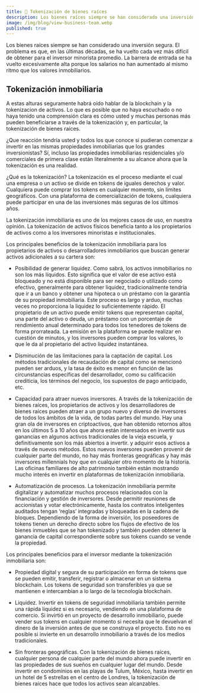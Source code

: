 ```yaml
---
title: 🏫 Tokenización de bienes raíces
description: Los bienes raíces siempre se han considerado una inversión segura. El problema es que, en las últimas décadas, se ha vuelto cada vez más difícil de obtener para el inversor minorista promedio. La barrera de entrada se ha vuelto excesivamente alta porque los salarios no han aumentado al mismo ritmo que los valores inmobiliarios.
image: /img/blog/view-business-team.webp
published: true
---
```


Los bienes raíces siempre se han considerado una inversión segura. El problema es que, en las últimas décadas, se ha vuelto cada vez más difícil de obtener para el inversor minorista promedio. La barrera de entrada se ha vuelto excesivamente alta porque los salarios no han aumentado al mismo ritmo que los valores inmobiliarios.

## Tokenización inmobiliaria

A estas alturas seguramente habrá oído hablar de la blockchain y la tokenizacion de activos. Lo que es posible que no haya escuchado o no haya tenido una comprensión clara es cómo usted y muchas personas más pueden beneficiarse a través de la tokenización y, en particular, la tokenización de bienes raíces.

¿Que reacción tendría usted y todos los que conoce si pudieran comenzar a invertir en las mismas propiedades inmobiliarias que los grandes inversionistas? Sí, incluso las propiedades inmobiliarias residenciales y/o comerciales de primera clase están literalmente a su alcance ahora que la tokenización es una realidad.

¿Qué es la tokenización? La tokenización es el proceso mediante el cual una empresa o un activo se divide en tokens de iguales derechos y valor. Cualquiera puede comprar los tokens en cualquier momento, sin límites geográficos. Con una plataforma de comercialización de tokens, cualquiera puede participar en una de las inversiones más seguras de los últimos años.

La tokenización inmobiliaria es uno de los mejores casos de uso, en nuestra opinión. La tokenización de activos físicos beneficia tanto a los propietarios de activos como a los inversores minoristas e institucionales.

Los principales beneficios de la tokenización inmobiliaria para los propietarios de activos o desarrolladores inmobiliarios que buscan generar activos adicionales a su cartera son:

- Posibilidad de generar liquidez. Como sabrá, los activos inmobiliarios no son los más líquidos. Esto significa que el valor de ese activo está bloqueado y no está disponible para ser negociado o utilizado como efectivo, generalmente para obtener liquidez, tradicionalmente tendría que ir a un banco y obtener una hipoteca o un préstamo con la garantía de su propiedad inmobiliaria. Este proceso es largo y arduo, muchas veces no proporciona la liquidez lo suficientemente rápido. El propietario de un activo puede emitir tokens que representan capital, una parte del activo o deuda, un préstamo con un porcentaje de rendimiento anual determinado para todos los tenedores de tokens de forma prorrateada. La emisión en la plataforma se puede realizar en cuestión de minutos, y los inversores pueden comprar los valores, lo que le da al propietario del activo liquidez instantánea.

- Disminución de las limitaciones para la captación de capital. Los métodos tradicionales de recaudación de capital como se mencionó pueden ser arduos, y la tasa de éxito es menor en función de las circunstancias específicas del desarrollador, como su calificación crediticia, los términos del negocio, los supuestos de pago anticipado, etc.

- Capacidad para atraer nuevos inversores. A través de la tokenización de bienes raíces, los propietarios de activos y los desarrolladores de bienes raíces pueden atraer a un grupo nuevo y diverso de inversores de todos los ámbitos de la vida, de todas partes del mundo. Hay una gran ola de inversores en criptoactivos, que han obtenido retornos altos en los últimos 5 a 10 años que ahora están interesados ​​en invertir sus ganancias en algunos activos tradicionales de la vieja escuela, y definitivamente son los más abiertos a invertir. y adquirir esos activos a través de nuevos métodos. Estos nuevos inversores pueden provenir de cualquier parte del mundo, no hay más fronteras geográficas y hay más inversores millennials hoy que en cualquier otro momento de la historia. Las oficinas familiares de alto patrimonio también están mostrando mucho interés en invertir en plataformas de tokenización inmobiliaria.

- Automatización de procesos. La tokenización inmobiliaria permite digitalizar y automatizar muchos procesos relacionados con la financiación y gestión de inversores. Desde permitir reuniones de accionistas y votar electrónicamente, hasta los contratos inteligentes auditados tengan ‘reglas’ integradas y bloqueadas en la cadena de bloques. Dependiendo de la forma de inversión, los poseedores de tokens tienen un derecho directo sobre los flujos de efectivo de los bienes inmuebles que se han tokenizado y también pueden obtener la ganancia de capital correspondiente sobre sus tokens cuando se vende la propiedad.

Los principales beneficios para el inversor mediante la tokenización inmobiliaria son:

- Propiedad digital y segura de su participación en forma de tokens que se pueden emitir, transferir, registrar o almacenar en un sistema blockchain. Los tokens de seguridad son transferibles ya que se mantienen e intercambian a lo largo de la tecnología blockchain.

- Liquidez. Invertir en tokens de seguridad inmobiliaria también permite una rápida liquidez si es necesario, vendiendo en una plataforma de comercio. Si invirtió en un proyecto de desarrollo inmobiliario, puede vender sus tokens en cualquier momento si necesita que le devuelvan el dinero de la inversión antes de que se construya el proyecto. Esto no es posible si invierte en un desarrollo inmobiliario a través de los medios tradicionales.
- Sin fronteras geográficas. Con la tokenización de bienes raíces, cualquier persona de cualquier parte del mundo ahora puede invertir en las propiedades de sus sueños en cualquier lugar del mundo. Desde invertir en condominios en las playas de Tulum, México, hasta invertir en un hotel de 5 estrellas en el centro de Londres, la tokenización de bienes raíces hace que todos los activos sean alcanzables.
